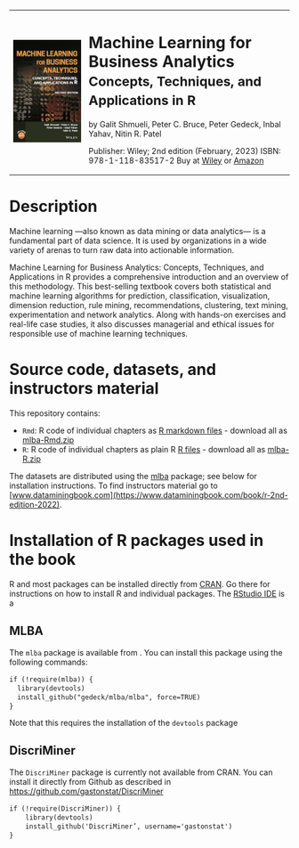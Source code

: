 <table>
<tr>
<td><img src="img/mlba-bookcover.png" width=300></td>
<td>
<h1>Machine Learning for Business Analytics<br>
<small>Concepts, Techniques, and Applications in R</small></h1>

by Galit Shmueli, Peter C. Bruce, Peter Gedeck, Inbal Yahav, Nitin R. Patel

Publisher: Wiley; 2nd edition (February, 2023)
ISBN: 978-1-118-83517-2
Buy at
<a href="https://www.wiley.com/en-us/Machine+Learning+for+Business+Analytics%3A+Concepts%2C+Techniques%2C+and+Applications+in+R%2C+2nd+Edition-p-9781119835172">Wiley</a>
or
<a href="https://www.amazon.com/Machine-Learning-Business-Analytics-Applications/dp/1119835178/">Amazon</a>

<!-- Errata: http://oreilly.com/catalog/errata.csp?isbn=9781492072942 -->
</td>
</tr>
</table>

# Description
Machine learning —also known as data mining or data analytics— is a fundamental part of data science. It is used by organizations in a wide variety of arenas to turn raw data into actionable information.

Machine Learning for Business Analytics: Concepts, Techniques, and Applications in R provides a comprehensive introduction and an overview of this methodology. This best-selling textbook covers both statistical and machine learning algorithms for prediction, classification, visualization, dimension reduction, rule mining, recommendations, clustering, text mining, experimentation and network analytics. Along with hands-on exercises and real-life case studies, it also discusses managerial and ethical issues for responsible use of machine learning techniques.

# Source code, datasets, and instructors material
This repository contains:

- `Rmd`: R code of individual chapters as 
  [R markdown files](https://github.com/gedeck/mlba-R-code/tree/main/Rmd) - 
  download all as [mlba-Rmd.zip](mlba-Rmd.zip)
- `R`: R code of individual chapters as plain R
  [R files](https://github.com/gedeck/mlba-R-code/tree/main/R) - 
  download all as [mlba-R.zip](mlba-R.zip)

The datasets are distributed using the [mlba](https://github.com/gedeck/mlba) package; see below for installation instructions. 
To find instructors material go to [www.dataminingbook.com](https://www.dataminingbook.com/book/r-2nd-edition-2022). 


# Installation of R packages used in the book
R and most packages can be installed directly from [CRAN](https://cran.r-project.org/). Go there for instructions on how to install R and individual packages. 
The [RStudio IDE](https://posit.co/downloads/) is a 

## MLBA
The `mlba` package is available from [](https://github.com/gedeck/mlba). You can install this package using the following commands:
```
if (!require(mlba)) {
  library(devtools)
  install_github("gedeck/mlba/mlba", force=TRUE)
}
```
Note that this requires the installation of the `devtools` package

## DiscriMiner
The `DiscriMiner` package is currently not available from CRAN. You can install it directly from Github as described in https://github.com/gastonstat/DiscriMiner
```
if (!require(DiscriMiner)) {
    library(devtools)
    install_github('DiscriMiner’, username='gastonstat')
}
```

